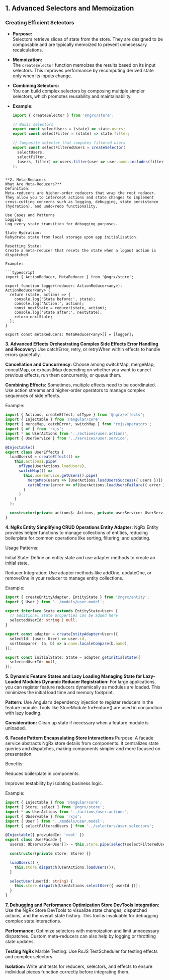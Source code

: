 ## 1. Advanced Selectors and Memoization

### Creating Efficient Selectors
- **Purpose:**  
  Selectors retrieve slices of state from the store. They are designed to be composable and are typically memoized to prevent unnecessary recalculations.
  
- **Memoization:**  
  The `createSelector` function memoizes the results based on its input selectors. This improves performance by recomputing derived state only when its inputs change.
  
- **Combining Selectors:**  
  You can build complex selectors by composing multiple simpler selectors, which promotes reusability and maintainability.
  
- **Example:**
  ```typescript
  import { createSelector } from '@ngrx/store';
  
  // Basic selectors
  export const selectUsers = (state) => state.users;
  export const selectFilter = (state) => state.filter;
  
  // Composite selector that computes filtered users
  export const selectFilteredUsers = createSelector(
    selectUsers,
    selectFilter,
    (users, filter) => users.filter(user => user.name.includes(filter))
  );
```

**2. Meta-Reducers
What Are Meta-Reducers?**
Definition:
Meta-reducers are higher-order reducers that wrap the root reducer. They allow you to intercept actions and state changes to implement cross-cutting concerns such as logging, debugging, state persistence (hydration), and undo/redo functionality.

Use Cases and Patterns
Logging:
Log every state transition for debugging purposes.

State Hydration:
Rehydrate state from local storage upon app initialization.

Resetting State:
Create a meta-reducer that resets the state when a logout action is dispatched.

Example:

```typescript
import { ActionReducer, MetaReducer } from '@ngrx/store';

export function logger(reducer: ActionReducer<any>): ActionReducer<any> {
  return (state, action) => {
    console.log('State before:', state);
    console.log('Action:', action);
    const nextState = reducer(state, action);
    console.log('State after:', nextState);
    return nextState;
  };
}

export const metaReducers: MetaReducer<any>[] = [logger]; 
```

**3. Advanced Effects
Orchestrating Complex Side Effects**
**Error Handling and Recovery:**
Use catchError, retry, or retryWhen within effects to handle errors gracefully.

**Cancellation and Concurrency:**
Choose among switchMap, mergeMap, concatMap, or exhaustMap depending on whether you want to cancel previous effects, run them concurrently, or queue them.

**Combining Effects:**
Sometimes, multiple effects need to be coordinated. Use action streams and higher-order operators to manage complex sequences of side effects.

Example:
```typescript
import { Actions, createEffect, ofType } from '@ngrx/effects';
import { Injectable } from '@angular/core';
import { mergeMap, catchError, switchMap } from 'rxjs/operators';
import { of } from 'rxjs';
import * as UserActions from '../actions/user.actions';
import { UserService } from '../services/user.service';

@Injectable()
export class UserEffects {
  loadUsers$ = createEffect(() =>
    this.actions$.pipe(
      ofType(UserActions.loadUsers),
      switchMap(() =>
        this.userService.getUsers().pipe(
          mergeMap(users => [UserActions.loadUsersSuccess({ users })]),
          catchError(error => of(UserActions.loadUsersFailure({ error })))
        )
      )
    )
  );

  constructor(private actions$: Actions, private userService: UserService) {}
} 
```

**4. NgRx Entity
Simplifying CRUD Operations
Entity Adapter:**
NgRx Entity provides helper functions to manage collections of entities, reducing boilerplate for common operations like sorting, filtering, and updating.

Usage Patterns:

Initial State:
Define an entity state and use adapter methods to create an initial state.

Reducer Integration:
Use adapter methods like addOne, updateOne, or removeOne in your reducer to manage entity collections.

Example:
```typescript
import { createEntityAdapter, EntityState } from '@ngrx/entity';
import { User } from '../models/user.model';

export interface State extends EntityState<User> {
  // additional state properties can be added here
  selectedUserId: string | null;
}

export const adapter = createEntityAdapter<User>({
  selectId: (user: User) => user.id,
  sortComparer: (a, b) => a.name.localeCompare(b.name),
});

export const initialState: State = adapter.getInitialState({
  selectedUserId: null,
});
```

**5. Dynamic Feature States and Lazy Loading
Managing State for Lazy-Loaded Modules**
**Dynamic Reducer Registration:**
For large applications, you can register feature reducers dynamically as modules are loaded. This minimizes the initial load time and memory footprint.

**Pattern:**
Use Angular’s dependency injection to register reducers in the feature module. Tools like StoreModule.forFeature() are used in conjunction with lazy loading.

**Consideration:**
Clean up state if necessary when a feature module is unloaded.

**6. Facade Pattern
Encapsulating Store Interactions**
Purpose:
A facade service abstracts NgRx store details from components. It centralizes state queries and dispatches, making components simpler and more focused on presentation.

Benefits:

Reduces boilerplate in components.

Improves testability by isolating business logic.

Example:

```typescript
import { Injectable } from '@angular/core';
import { Store, select } from '@ngrx/store';
import * as UserActions from '../actions/user.actions';
import { Observable } from 'rxjs';
import { User } from '../models/user.model';
import { selectFilteredUsers } from '../selectors/user.selectors';

@Injectable({ providedIn: 'root' })
export class UserFacade {
  users$: Observable<User[]> = this.store.pipe(select(selectFilteredUsers));

  constructor(private store: Store) {}

  loadUsers() {
    this.store.dispatch(UserActions.loadUsers());
  }

  selectUser(userId: string) {
    this.store.dispatch(UserActions.selectUser({ userId }));
  }
}
```

**7. Debugging and Performance Optimization
Store DevTools
Integration:**
Use the NgRx Store DevTools to visualize state changes, dispatched actions, and the overall state history. This tool is invaluable for debugging complex state interactions.

**Performance:**
Optimize selectors with memoization and limit unnecessary dispatches. Custom meta-reducers can also help by logging or throttling state updates.

**Testing NgRx**
Marble Testing:
Use RxJS TestScheduler for testing effects and complex selectors.

**Isolation:**
Write unit tests for reducers, selectors, and effects to ensure individual pieces function correctly before integrating them.
